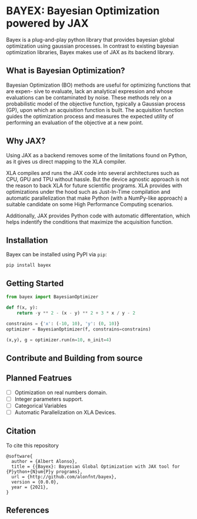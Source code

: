 # BAYEX: Bayesian Optimization powered by JAX
Bayex is a plug-and-play python library that provides bayesian global optimization using gaussian processes.
In contrast to existing bayesian optimization libraries, Bayex makes use of JAX as its backend library.

## What is Bayesian Optimization?

Bayesian Optimization (BO) methods are useful for optimizing functions that are expen- sive to evaluate, lack an analytical expression and whose evaluations can be contaminated by noise. These methods rely on a probabilistic model of the objective function, typically a Gaussian process (GP), upon which an acquisition function is built. The acquisition function guides the optimization process and measures the expected utility of performing an evaluation of the objective at a new point. 

## Why JAX?
Using JAX as a backend removes some of the limitations found on Python, as it gives us direct mapping to the XLA compiler.

XLA compiles and runs the JAX code into several architectures such as CPU, GPU and TPU without hassle. But the device agnostic approach is not the reason to back XLA for future scientific programs. XLA provides with optimizations under the hood such as Just-In-Time compilation and automatic parallelization that make Python (with a NumPy-like approach) a suitable candidate on some High Performance Computing scenarios.

Additionally, JAX provides Python code with automatic differentation, which helps indentify the conditions that maximize the acquisition function.


## Installation
Bayex can be installed using PyPI via `pip`:
```
pip install bayex
```

## Getting Started
```python
from bayex import BayesianOptimizer

def f(x, y):
    return -y ** 2 - (x - y) ** 2 + 3 * x / y - 2

constrains = {'x': (-10, 10), 'y': (0, 10)}
optimizer = BayesianOptimizer(f, constrains=constrains)

(x,y), g = optimizer.run(n=10, n_init=4)
```
## Contribute and Building from source

## Planned Featrues
- [ ] Optimization on real numbers domain.
- [ ] Integer parameters support.
- [ ] Categorical Variables 
- [ ] Automatic Parallelization on XLA Devices.

## Citation
To cite this repository
```
@software{
  author = {Albert Alonso},
  title = {{Bayex}: Bayesian Global Optimization with JAX tool for {P}ython+{N}um{P}y programs},
  url = {http://github.com/alonfnt/bayex},
  version = {0.0.0},
  year = {2021},
}
```
## References
